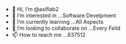 - 👋 Hi, I’m @asiflab2
- 👀 I’m interested in ...Software Develpment
- 🌱 I’m currently learning ...All Aspects
- 💞️ I’m looking to collaborate on ...Every Feild
- 📫 How to reach me ...837512

<!---
asiflab2/asiflab2 is a ✨ special ✨ repository because its `README.md` (this file) appears on your GitHub profile.
You can click the Preview link to take a look at your changes.
--->
